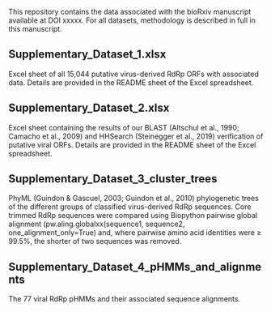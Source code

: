 This repository contains the data associated with the bioRxiv manuscript available at DOI xxxxx. For all datasets, methodology is described in full in this manuscript.

## Supplementary_Dataset_1.xlsx
Excel sheet of all 15,044 putative virus-derived RdRp ORFs with associated data. Details are provided in the README sheet of the Excel spreadsheet.

## Supplementary_Dataset_2.xlsx
Excel sheet containing the results of our BLAST (Altschul et al., 1990; Camacho et al., 2009) and HHSearch (Steinegger et al., 2019) verification of putative viral ORFs. Details are provided in the README sheet of the Excel spreadsheet.

## Supplementary_Dataset_3_cluster_trees
PhyML (Guindon & Gascuel, 2003; Guindon et al., 2010) phylogenetic trees of the different groups of classified virus-derived RdRp sequences. Core trimmed RdRp sequences were compared using Biopython pairwise global alignment (pw.aling.globalxx(sequence1, sequence2, one_alignment_only=True) and, where pairwise amino acid identities were ≥ 99.5%, the shorter of two sequences was removed.

## Supplementary_Dataset_4_pHMMs_and_alignments
The 77 viral RdRp pHMMs and their associated sequence alignments.
